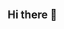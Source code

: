 ## Hi there 👋

<!--
**RachaelAkinyi/RachaelAkinyi** is a ✨ _special_ ✨ repository because its `README.md` (this file) appears on your GitHub profile.
Here are some ideas to get you started:
- 🔭 I’m currently working on :bulding java projects that implement objects _oriented programming concepts
- 👯 I’m looking to collaborate on :open source java projects or beginner_friendly coding challenges .
- 🤔 I’m looking for help with :Debugging complex inheritance hierarchies in java.
- 💬 Ask me about :java programming,OOP principles,and problem solving strategies.
- 📫 How to reach me: spikeyrachel@gmail.com
- 😄 Pronouns: her/she
- ⚡ Fun fact: i started learning coding by creating simplegames in javascript.
-->
 
